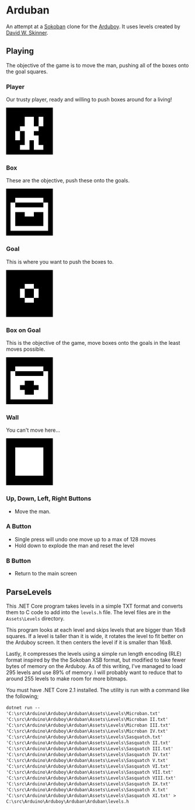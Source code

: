 # Arduban

An attempt at a [Sokoban](http://sokobano.de/wiki/index.php?title=Main_Page) clone
for the [Arduboy](https://arduboy.com/). It uses levels created by
[David W. Skinner](http://www.abelmartin.com/rj/sokobanJS/Skinner/David%20W.%20Skinner%20-%20Sokoban.htm).

## Playing

The objective of the game is to move the man, pushing all of the boxes onto the
goal squares.

### Player

Our trusty player, ready and willing to push boxes around for a living!

![Player](./Assets/Images/Player.png)

### Box

These are the objective, push these onto the goals.

![Box](./Assets/Images/Box.png)

### Goal

This is where you want to push the boxes to.

![Goal](./Assets/Images/Goal.png)

### Box on Goal

This is the objective of the game, move boxes onto the goals in the least moves
possible.

![Box on Goal](./Assets/Images/BoxOnGoal.png)

### Wall

You can't move here...

![Wall](./Assets/Images/Wall.png)

### Up, Down, Left, Right Buttons

- Move the man.

### A Button

- Single press will undo one move up to a max of 128 moves
- Hold down to explode the man and reset the level

### B Button

- Return to the main screen

## ParseLevels

This .NET Core program takes levels in a simple TXT format and converts them
to C code to add into the `levels.h` file. The level files are in the `Assets\Levels`
directory.

This program looks at each level and skips levels that are bigger than 16x8 squares.
If a level is taller than it is wide, it rotates the level to fit better on the
Arduboy screen. It then centers the level if it is smaller than 16x8.

Lastly, it compresses the levels using a simple run length encoding (RLE) format
inspired by the the Sokoban XSB format, but modified to take fewer bytes of memory
on the Arduboy. As of this writing, I've managed to load 295 levels and use 89%
of memory. I will probably want to reduce that to around 255 levels to make room
for more bitmaps.

You must have .NET Core 2.1 installed. The utility is run with a command like the following;

```
dotnet run -- 'C:\src\Arduino\Arduboy\Arduban\Assets\Levels\Microban.txt' 'C:\src\Arduino\Arduboy\Arduban\Assets\Levels\Microban II.txt'  'C:\src\Arduino\Arduboy\Arduban\Assets\Levels\Microban III.txt' 'C:\src\Arduino\Arduboy\Arduban\Assets\Levels\Microban IV.txt' 'C:\src\Arduino\Arduboy\Arduban\Assets\Levels\Sasquatch.txt'  'C:\src\Arduino\Arduboy\Arduban\Assets\Levels\Sasquatch II.txt'  'C:\src\Arduino\Arduboy\Arduban\Assets\Levels\Sasquatch III.txt'  'C:\src\Arduino\Arduboy\Arduban\Assets\Levels\Sasquatch IV.txt'  'C:\src\Arduino\Arduboy\Arduban\Assets\Levels\Sasquatch V.txt'  'C:\src\Arduino\Arduboy\Arduban\Assets\Levels\Sasquatch VI.txt'  'C:\src\Arduino\Arduboy\Arduban\Assets\Levels\Sasquatch VII.txt'  'C:\src\Arduino\Arduboy\Arduban\Assets\Levels\Sasquatch VIII.txt'  'C:\src\Arduino\Arduboy\Arduban\Assets\Levels\Sasquatch IX.txt'  'C:\src\Arduino\Arduboy\Arduban\Assets\Levels\Sasquatch X.txt'  'C:\src\Arduino\Arduboy\Arduban\Assets\Levels\Sasquatch XI.txt' > C:\src\Arduino\Arduboy\Arduban\Arduban\levels.h
```